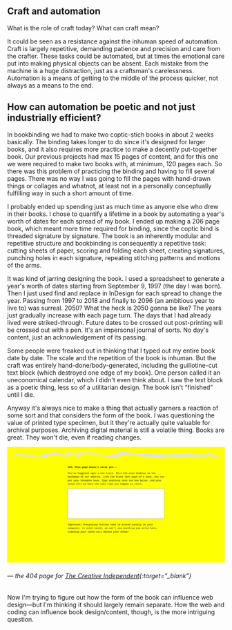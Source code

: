 <a name="capstoneideas04"></a>

## Craft and automation

What is the role of craft today? What can craft mean?

It could be seen as a resistance against the inhuman speed of automation. Craft is largely repetitive, demanding patience and precision and care from the crafter. These tasks could be automated, but at times the emotional care put into making physical objects can be absent. Each mistake from the machine is a huge distraction, just as a craftsman's carelessness. Automation is a means of getting to the middle of the process quicker, not always as a means to the end.

## How can automation be poetic and not just industrially efficient?

In bookbinding we had to make two coptic-stich books in about 2 weeks basically. The binding takes longer to do since it's designed for larger books, and it also requires more practice to make a decently put-together book. Our previous projects had max 15 pages of content, and for this one we were required to make two books with, at minimum, 120 pages each. So there was this problem of practicing the binding and having to fill several pages. There was no way I was going to fill the pages with hand-drawn things or collages and whatnot, at least not in a personally conceptually fulfilling way in such a short amount of time.

I probably ended up spending just as much time as anyone else who drew in their books. I chose to quantify a lifetime in a book by automating a year's worth of dates for each spread of my book. I ended up making a 206 page book, which meant more time required for binding, since the coptic bind is threaded signature by signature. The book is an inherently modular and repetitive structure and bookbinding is consequently a repetitive task: cutting sheets of paper, scoring and folding each sheet, creating signatures, punching holes in each signature, repeating stitching patterns and motions of the arms.

It was kind of jarring designing the book. I used a spreadsheet to generate a year's worth of dates starting from September 9, 1997 (the day I was born). Then I just used find and replace in InDesign for each spread to change the year. Passing from 1997 to 2018 and finally to 2096 (an ambitious year to live to) was surreal. 2050? What the heck is 2050 gonna be like? The years just gradually increase with each page turn. The days that I had already lived were  striked-through. Future dates to be crossed out post-printing will be crossed out with a pen. It's an impersonal journal of sorts. No day's content, just an acknowledgement of its passing.

Some people were freaked out in thinking that I typed out my entire book date by date. The scale and the repetition of the book is inhuman. But the craft was entirely hand-done/body-generated, including the guillotine-cut text block (which destroyed one edge of my book). One person called it an uneconomical calendar, which I didn't even think about. I saw the text block as a poetic thing, less so of a utilitarian design. The book isn't “finished” until I die.

Anyway it's always nice to make a thing that actually garners a reaction of some sort and that considers the form of the book. I was questioning the value of printed type specimen, but it they're actually quite valuable for archival purposes. Archiving digital material is still a volatile thing. Books are great. They won't die, even if reading changes.

![](images/12/tci.jpeg)
###### — the 404 page for [The Creative Independent](https://thecreativeindependent.com/){:target="_blank"}

Now I'm trying to figure out how the form of the book can influence web design—but I'm thinking it should largely remain separate. How the web and coding can influence book design/content, though, is the more intriguing question.
